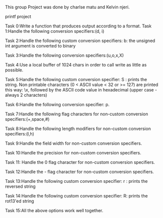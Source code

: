 This group Project was done by charlse matu and Kelvin njeri.

printf project

Task 0:Write a function that produces output according to a format.
Task 1:Handle the following conversion specifiers:(d, i)

Task 2:Handle the following custom conversion specifiers:
b: the unsigned int argument is converted to binary

Task 3:Handle the following conversion specifiers:(u,o,x,X)

Task 4:Use a local buffer of 1024 chars in order to call write as little as possible.

Task 5:Handle the following custom conversion specifier:
S : prints the string.
Non printable characters (0 < ASCII value < 32 or >= 127) are printed this way: \x, followed by the ASCII code value in hexadecimal (upper case - always 2 characters)

Task 6:Handle the following conversion specifier: p.

Task 7:Handle the following flag characters for non-custom conversion specifiers:(+,space,#)

Task 8:Handle the following length modifiers for non-custom conversion specifiers:(l,h)

Task 9:Handle the field width for non-custom conversion specifiers.

Task 10:Handle the precision for non-custom conversion specifiers.

Task 11: Handle the 0 flag character for non-custom conversion specifiers.

Task 12:Handle the - flag character for non-custom conversion specifiers.

Task 13:Handle the following custom conversion specifier:
r : prints the reversed string

Task 14:Handle the following custom conversion specifier:
R: prints the rot13'ed string

Task 15:All the above options work well together.
